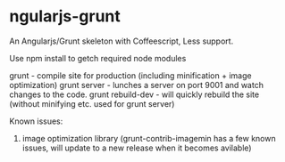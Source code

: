 ngularjs-grunt
==============

An Angularjs/Grunt skeleton with Coffeescript, Less support.

Use npm install to getch required node modules

grunt - compile site for production (including minification + image optimization)
grunt server - lunches a server on port 9001 and watch changes to the code.
grunt rebuild-dev - will quickly rebuild the site (without minifying etc. used for grunt server)

Known issues:
1. image optimization library (grunt-contrib-imagemin has a few known issues, will update to a new release when it becomes avilable)
